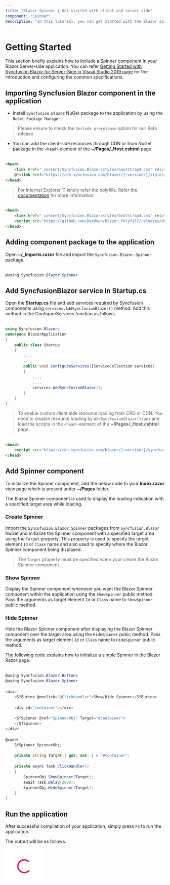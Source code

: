 ```yaml
---
title: "Blazor Spinner | Get started with client and server-side"
component: "Spinner"
description: "In this tutorial, you can get started with the Blazor spinner component by creating and showing or hiding it based on specified target using public utility functions."
---
```


# Getting Started

This section briefly explains how to include a Spinner component in your Blazor Server-side application. You can refer [Getting Started with Syncfusion Blazor for Server-Side in Visual Studio 2019 page](../getting-started/server-side-blazor/) for the introduction and configuring the common specifications.

## Importing Syncfusion Blazor component in the application

* Install `Syncfusion.Blazor` NuGet package to the application by using the `NuGet Package Manager`.

> Please ensure to check the `Include prerelease` option for our Beta release.

* You can add the client-side resources through CDN or from NuGet package in the `<head>` element of the **~/Pages/_Host.cshtml** page.

```html

<head>
    <link href="_content/Syncfusion.Blazor/styles/bootstrap4.css" rel="stylesheet" />
    @*<link href="https://cdn.syncfusion.com/blazor/{:version:}/styles/bootstrap4.css" rel="stylesheet" />*@
</head>

```

> For Internet Explorer 11 kindly refer the polyfills. Refer the [documentation](../../common/how-to/render-blazor-server-app-in-ie/) for more information.

```html

<head>
    <link href="_content/Syncfusion.Blazor/styles/bootstrap4.css" rel="stylesheet" />
    <script src="https://github.com/Daddoon/Blazor.Polyfill/releases/download/3.0.1/blazor.polyfill.min.js"></script>
</head>

```

## Adding component package to the application

Open **~/_Imports.razor** file and import the `Syncfusion.Blazor.Spinner` package.

```csharp

@using Syncfusion.Blazor.Spinner

```

## Add SyncfusionBlazor service in Startup.cs

Open the **Startup.cs** file and add services required by Syncfusion components using `services.AddSyncfusionBlazor()` method. Add this method in the ConfigureServices function as follows.

```csharp

using Syncfusion.Blazor;
namespace BlazorApplication
{
    public class Startup
    {
        ....
        ....
        public void ConfigureServices(IServiceCollection services)
        {
            ....
            ....
            services.AddSyncfusionBlazor();
        }
    }
}

```

> To enable custom client side resource loading from CRG or CDN. You need to disable resource loading by  `AddSyncfusionBlazor(true)` and load the scripts in the `<head>` element of the **~/Pages/_Host.cshtml** page.

```html

<head>
    <script src="https://cdn.syncfusion.com/blazor/{:version:}/syncfusion-blazor.min.js"></script>
</head>

```

## Add Spinner component

To initialize the Spinner component, add the below code to your **Index.razor** view page which is present under **~/Pages** folder.

The Blazor Spinner component is used to display the loading indication with a specified target area while loading.

### Create Spinner

Import the `Syncufusion.Blazor.Spinner` packages from `Syncfusion.Blazor` NuGet and initialize the Spinner component with a specified target area using the `Target` property.  This property is used to specify the target element `Id` or `Class` name and also used to specify where the Blazor Spinner component being displayed.

> The `Target` property must be specified when your create the Blazor Spinner component.

### Show Spinner

Display the Spinner component whenever you want the Blazor Spinner component within the application using the `ShowSpinner` public method. Pass the arguments as target element `Id` or `Class` name to `ShowSpinner` public method.

### Hide Spinner

Hide the Blazor Spinner component after displaying the Blazor Spinner component over the target area using the `HideSpinner` pubic method. Pass the arguments as target element `Id` or `Class` name to `HideSpinner` public method.

The following code explains how to initialize a simple Spinner in the Blazor Razor page.

```csharp

@using Syncfusion.Blazor.Buttons
@using Syncfusion.Blazor.Spinner

<div>
    <SfButton @onclick="@ClickHandler">Show/Hide Spinner</SfButton>

    <div id="container"></div>

    <SfSpinner @ref="SpinnerObj" Target="#container">
    </SfSpinner>
</div>

@code{
    SfSpinner SpinnerObj;

    private string Target { get; set; } = "#container";

    private async Task ClickHandler()
    {
        SpinnerObj.ShowSpinner(Target);
        await Task.Delay(2000);
        SpinnerObj.HideSpinner(Target);
    }
}

```

## Run the application

After successful compilation of your application, simply press `F5` to run the application.

The output will be as follows.

![Spinner Default](./images/default.png)
